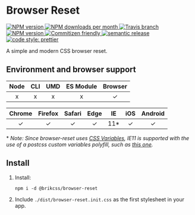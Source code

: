 # Browser Reset

<!-- Shields. -->
<p>
	<!-- NPM version. -->
	<a href="https://www.npmjs.com/package/@brikcss/browser-reset">
		<img alt="NPM version" src="https://img.shields.io/npm/v/@brikcss/browser-reset.svg?style=flat-square">
	</a>
	<!-- NPM downloads/month. -->
	<a href="https://www.npmjs.com/package/@brikcss/browser-reset">
		<img alt="NPM downloads per month" src="https://img.shields.io/npm/dm/@brikcss/browser-reset.svg?style=flat-square">
	</a>
	<!-- Travis branch. -->
	<a href="https://github.com/brikcss/browser-reset/tree/master">
		<img alt="Travis branch" src="https://img.shields.io/travis/rust-lang/rust/master.svg?style=flat-square&label=master">
	</a>
	<!-- Codacy. -->
	<a href="https://www.codacy.com/app/thezimmee/browser-reset">
		<img alt="NPM version" src="https://img.shields.io/codacy/grade/3873cea2c1bf448ababb228d9f1089fc/master.svg?style=flat-square">
	</a>
	<!-- Coveralls -->
	<!-- <a href='https://coveralls.io/github/brikcss/browser-reset?branch=master'>
		<img src='https://img.shields.io/coveralls/github/brikcss/browser-reset/master.svg?style=flat-square' alt='Coverage Status' />
	</a> -->
	<!-- Commitizen friendly. -->
	<a href="http://commitizen.github.io/cz-cli/">
		<img alt="Commitizen friendly" src="https://img.shields.io/badge/commitizen-friendly-brightgreen.svg?style=flat-square">
	</a>
	<!-- Semantic release. -->
	<a href="https://github.com/semantic-release/semantic-release">
		<img alt="semantic release" src="https://img.shields.io/badge/%20%20%F0%9F%93%A6%F0%9F%9A%80-semantic--release-e10079.svg?style=flat-square">
	</a>
	<!-- Prettier code style. -->
	<a href="https://prettier.io/">
		<img alt="code style: prettier" src="https://img.shields.io/badge/code_style-prettier-ff69b4.svg?style=flat-square">
	</a>
	<!-- MIT License. -->
	<!-- <a href="https://choosealicense.com/licenses/mit/">
		<img alt="License" src="https://img.shields.io/npm/l/express.svg?style=flat-square">
	</a> -->
</p>

A simple and modern CSS browser reset.

## Environment and browser support

| Node   | CLI   | UMD   | ES Module | Browser   |
|:------:|:-----:|:-----:|:---------:|:---------:|
| x      | x     | x     | x         | ✓         |

| Chrome | Firefox | Safari | Edge | IE  | iOS | Android |
|:------:|:-------:|:------:|:----:|:---:|:---:|:-------:|
| ✓      | ✓       | ✓      | ✓    | 11* | ✓   | ✓       |

\* _Note: Since browser-reset uses [CSS Variables](https://caniuse.com/#search=css%20variables), IE11 is supported with the use of a postcss custom variables polyfill, such as [this one](https://github.com/luwes/postcss-var-shim)._

## Install

1. Install:

	```
	npm i -d @brikcss/browser-reset
	```

2. Include `./dist/browser-reset.init.css` as the first stylesheet in your app.
